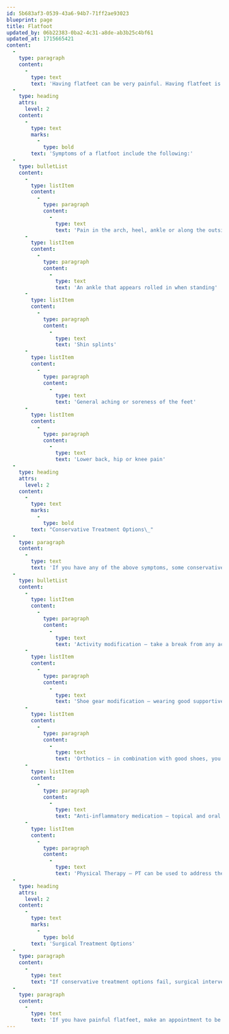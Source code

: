```yaml
---
id: 5b683af3-0539-43a6-94b7-71ff2ae93023
blueprint: page
title: Flatfoot
updated_by: 06b22383-0ba2-4c31-a8de-ab3b25c4bf61
updated_at: 1715665421
content:
  -
    type: paragraph
    content:
      -
        type: text
        text: 'Having flatfeet can be very painful. Having flatfeet is a very complex deformity that can lead to diverse symptoms and varying degrees of deformity and pain. There are many different types of flatfeet, but they have one thing in common, collapse of the medial arch. A flatfoot can also lead to bunions, hammertoes, hallux rigidus and much more.'
  -
    type: heading
    attrs:
      level: 2
    content:
      -
        type: text
        marks:
          -
            type: bold
        text: 'Symptoms of a flatfoot include the following:'
  -
    type: bulletList
    content:
      -
        type: listItem
        content:
          -
            type: paragraph
            content:
              -
                type: text
                text: 'Pain in the arch, heel, ankle or along the outside of the foot'
      -
        type: listItem
        content:
          -
            type: paragraph
            content:
              -
                type: text
                text: 'An ankle that appears rolled in when standing'
      -
        type: listItem
        content:
          -
            type: paragraph
            content:
              -
                type: text
                text: 'Shin splints'
      -
        type: listItem
        content:
          -
            type: paragraph
            content:
              -
                type: text
                text: 'General aching or soreness of the feet'
      -
        type: listItem
        content:
          -
            type: paragraph
            content:
              -
                type: text
                text: 'Lower back, hip or knee pain'
  -
    type: heading
    attrs:
      level: 2
    content:
      -
        type: text
        marks:
          -
            type: bold
        text: "Conservative Treatment Options\_"
  -
    type: paragraph
    content:
      -
        type: text
        text: 'If you have any of the above symptoms, some conservative options are:'
  -
    type: bulletList
    content:
      -
        type: listItem
        content:
          -
            type: paragraph
            content:
              -
                type: text
                text: 'Activity modification – take a break from any activities that cause or aggravate your pain'
      -
        type: listItem
        content:
          -
            type: paragraph
            content:
              -
                type: text
                text: 'Shoe gear modification – wearing good supportive shoes is critical when you have flatfeet, because your shoes need to help support your arch'
      -
        type: listItem
        content:
          -
            type: paragraph
            content:
              -
                type: text
                text: 'Orthotics – in combination with good shoes, you need orthotics to help support your arch'
      -
        type: listItem
        content:
          -
            type: paragraph
            content:
              -
                type: text
                text: "Anti-inflammatory medication – topical and oral anti inflammatory medication can help ease pain caused by flatfeet.\_"
      -
        type: listItem
        content:
          -
            type: paragraph
            content:
              -
                type: text
                text: 'Physical Therapy – PT can be used to address the biomechanical causes of your flatfeet and help you with your treatment plan'
  -
    type: heading
    attrs:
      level: 2
    content:
      -
        type: text
        marks:
          -
            type: bold
        text: 'Surgical Treatment Options'
  -
    type: paragraph
    content:
      -
        type: text
        text: "If conservative treatment options fail, surgical intervention can be offered. Surgical intervention depends on the severity and level of deformity of your flatfoot.\_"
  -
    type: paragraph
    content:
      -
        type: text
        text: 'If you have painful flatfeet, make an appointment to be evaluated today. Call 847-380-3700'
---
```

